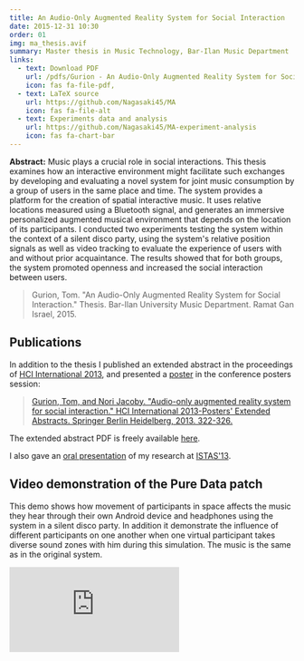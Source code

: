 ```yaml
---
title: An Audio-Only Augmented Reality System for Social Interaction
date: 2015-12-31 10:30
order: 01
img: ma_thesis.avif
summary: Master thesis in Music Technology, Bar-Ilan Music Department
links:
  - text: Download PDF
    url: /pdfs/Gurion - An Audio-Only Augmented Reality System for Social Interaction.pdf
    icon: fas fa-file-pdf,
  - text: LaTeX source
    url: https://github.com/Nagasaki45/MA
    icon: fas fa-file-alt
  - text: Experiments data and analysis
    url: https://github.com/Nagasaki45/MA-experiment-analysis
    icon: fas fa-chart-bar
---
```


**Abstract:** Music plays a crucial role in social interactions. This
thesis examines how an interactive environment might facilitate such
exchanges by developing and evaluating a novel system for joint music
consumption by a group of users in the same place and time. The system
provides a platform for the creation of spatial interactive music. It
uses relative locations measured using a Bluetooth signal, and generates
an immersive personalized augmented musical environment that depends on
the location of its participants. I conducted two experiments testing
the system within the context of a silent disco party, using the
system's relative position signals as well as video tracking to
evaluate the experience of users with and without prior acquaintance.
The results showed that for both groups, the system promoted openness
and increased the social interaction between users.

> Gurion, Tom. "An Audio-Only Augmented Reality System for Social
> Interaction." Thesis. Bar-Ilan University Music Department. Ramat Gan
> Israel, 2015.

## Publications

In addition to the thesis I published an extended abstract in the
proceedings of [HCI International 2013](http://hcii2013.org/), and
presented a [poster](/pdfs/HCI2013%20poster.pdf) in the conference
posters session:

> [Gurion, Tom, and Nori Jacoby. "Audio-only augmented reality system
> for social interaction." HCI International 2013-Posters' Extended
> Abstracts. Springer Berlin Heidelberg, 2013.
> 322-326.](http://link.springer.com/chapter/10.1007%2F978-3-642-39473-7_65)

The extended abstract PDF is freely available
[here](/pdfs/Gurion%20and%20Jacoby%20-%20Audio-Only%20Augmented%20Reality%20System%20for%20Social%20Interaction.pdf).

I also gave an [oral
presentation](http://www.slideshare.net/Nagasaki45/audioonly-augmented-reality-system-for-social-interaction)
of my research at [ISTAS'13](http://sites.ieee.org/istas-2013/).

## Video demonstration of the Pure Data patch

This demo shows how movement of participants in space affects the music
they hear through their own Android device and headphones using the
system in a silent disco party. In addition it demonstrate the influence
of different participants on one another when one virtual participant
takes diverse sound zones with him during this simulation. The music is
the same as in the original system.

<div class="youtube youtube-16x9">
<iframe src="https://www.youtube.com/embed/2kJoeD2iWBA" allowfullscreen seamless frameBorder="0"></iframe>
</div>
